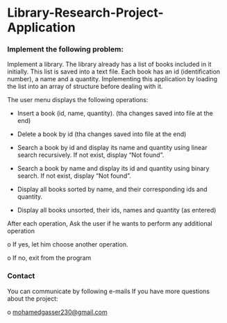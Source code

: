 # Library-Research-Project-Application


 ### Implement the following problem:
 
  Implement a library. The library already has a list of books included in it initially. This list is saved into a text file. Each book has an id (identification number), a name and a quantity.
  Implementing this application by loading the list into an array of structure before dealing with  it.
  
  The user menu displays the following operations:
  
  - Insert a book (id, name, quantity). (tha changes saved into file at the end)
  
  - Delete a book by id (tha changes saved into file at the end)
  
  - Search a book by id and display its name and quantity using linear search recursively. If not exist, display “Not found”.
  
  - Search a book by name and display its id and quantity using binary search. If not exist, display “Not found”. 
  
  - Display all books sorted by name, and their corresponding ids and quantity.
  
  - Display all books unsorted, their ids, names and quantity (as entered) 
  
  After each operation, Ask the user if he wants to perform any additional operation
  
  o If yes, let him choose another operation.
  
  o If no, exit from the program

 ### Contact
 You can communicate by following e-mails If you have more questions about the project:
 
 o  mohamedgasser230@gmail.com
